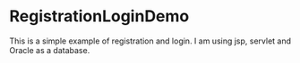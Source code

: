# RegistrationLoginDemo
This is a simple example of registration and login. I am using jsp, servlet and Oracle as a database. 
